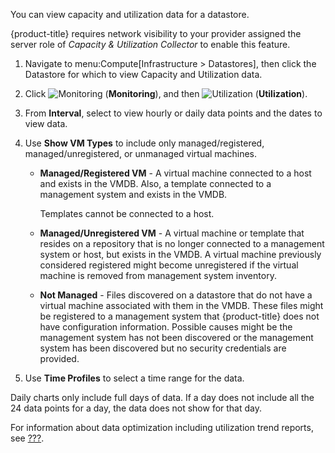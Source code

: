 You can view capacity and utilization data for a datastore.

<div class="note">

{product-title} requires network visibility to your provider assigned
the server role of *Capacity & Utilization Collector* to enable this
feature.

</div>

1.  Navigate to menu:Compute\[Infrastructure \> Datastores\], then click
    the Datastore for which to view Capacity and Utilization data.

2.  Click ![Monitoring](1994.png) (**Monitoring**), and then
    ![Utilization](1994.png) (**Utilization**).

3.  From **Interval**, select to view hourly or daily data points and
    the dates to view data.

4.  Use **Show VM Types** to include only managed/registered,
    managed/unregistered, or unmanaged virtual machines.
    
      - **Managed/Registered VM** - A virtual machine connected to a
        host and exists in the VMDB. Also, a template connected to a
        management system and exists in the VMDB.
        
        <div class="note">
        
        Templates cannot be connected to a host.
        
        </div>
    
      - **Managed/Unregistered VM** - A virtual machine or template that
        resides on a repository that is no longer connected to a
        management system or host, but exists in the VMDB. A virtual
        machine previously considered registered might become
        unregistered if the virtual machine is removed from management
        system inventory.
    
      - **Not Managed** - Files discovered on a datastore that do not
        have a virtual machine associated with them in the VMDB. These
        files might be registered to a management system that
        {product-title} does not have configuration information.
        Possible causes might be the management system has not been
        discovered or the management system has been discovered but no
        security credentials are provided.

5.  Use **Time Profiles** to select a time range for the data.

<div class="note">

Daily charts only include full days of data. If a day does not include
all the 24 data points for a day, the data does not show for that day.

</div>

For information about data optimization including utilization trend
reports, see [???](#data-optimization).
